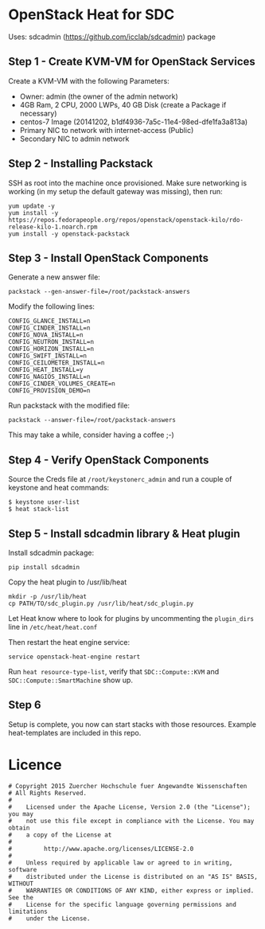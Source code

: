 # OpenStack Heat for SDC
Uses: sdcadmin (https://github.com/icclab/sdcadmin) package

## Step 1 - Create KVM-VM for OpenStack Services
Create a KVM-VM with the following Parameters:

* Owner: admin (the owner of the admin network)
* 4GB Ram, 2 CPU, 2000 LWPs, 40 GB Disk (create a Package if necessary)
* centos-7 Image (20141202, b1df4936-7a5c-11e4-98ed-dfe1fa3a813a)
* Primary NIC to network with internet-access (Public)
* Secondary NIC to admin network

## Step 2 - Installing Packstack
SSH as root into the machine once provisioned. Make sure networking is working (in my setup the default gateway was missing), then run:

```
yum update -y
yum install -y https://repos.fedorapeople.org/repos/openstack/openstack-kilo/rdo-release-kilo-1.noarch.rpm
yum install -y openstack-packstack
```

## Step 3 - Install OpenStack Components
Generate a new answer file:

```
packstack --gen-answer-file=/root/packstack-answers
```

Modify the following lines:

```
CONFIG_GLANCE_INSTALL=n
CONFIG_CINDER_INSTALL=n
CONFIG_NOVA_INSTALL=n
CONFIG_NEUTRON_INSTALL=n
CONFIG_HORIZON_INSTALL=n
CONFIG_SWIFT_INSTALL=n
CONFIG_CEILOMETER_INSTALL=n
CONFIG_HEAT_INSTALL=y
CONFIG_NAGIOS_INSTALL=n
CONFIG_CINDER_VOLUMES_CREATE=n
CONFIG_PROVISION_DEMO=n
```

Run packstack with the modified file:

```
packstack --answer-file=/root/packstack-answers

```
This may take a while, consider having a coffee ;-)

## Step 4 - Verify OpenStack Components
Source the Creds file at ```/root/keystonerc_admin``` and run a couple of keystone and heat commands:

```
$ keystone user-list
$ heat stack-list
```

## Step 5 - Install sdcadmin library & Heat plugin
Install sdcadmin package:

```
pip install sdcadmin
```
 
Copy the heat plugin to /usr/lib/heat

```
mkdir -p /usr/lib/heat
cp PATH/TO/sdc_plugin.py /usr/lib/heat/sdc_plugin.py
```

Let Heat know where to look for plugins by uncommenting the ```plugin_dirs``` line in ```/etc/heat/heat.conf```

Then restart the heat engine service:

```
service openstack-heat-engine restart
```

Run ```heat resource-type-list```, verify that ```SDC::Compute::KVM``` and ```SDC::Compute::SmartMachine``` show up.


## Step 6
Setup is complete, you now can start stacks with those resources. Example heat-templates are included in this repo.


# Licence

```
# Copyright 2015 Zuercher Hochschule fuer Angewandte Wissenschaften
# All Rights Reserved.
#
#    Licensed under the Apache License, Version 2.0 (the "License"); you may
#    not use this file except in compliance with the License. You may obtain
#    a copy of the License at
#
#         http://www.apache.org/licenses/LICENSE-2.0
#
#    Unless required by applicable law or agreed to in writing, software
#    distributed under the License is distributed on an "AS IS" BASIS, WITHOUT
#    WARRANTIES OR CONDITIONS OF ANY KIND, either express or implied. See the
#    License for the specific language governing permissions and limitations
#    under the License.
```
